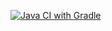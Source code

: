[![Java CI with Gradle](https://github.com/Galina0109/patterns2/actions/workflows/gradle.yml/badge.svg)](https://github.com/Galina0109/patterns2/actions/workflows/gradle.yml)